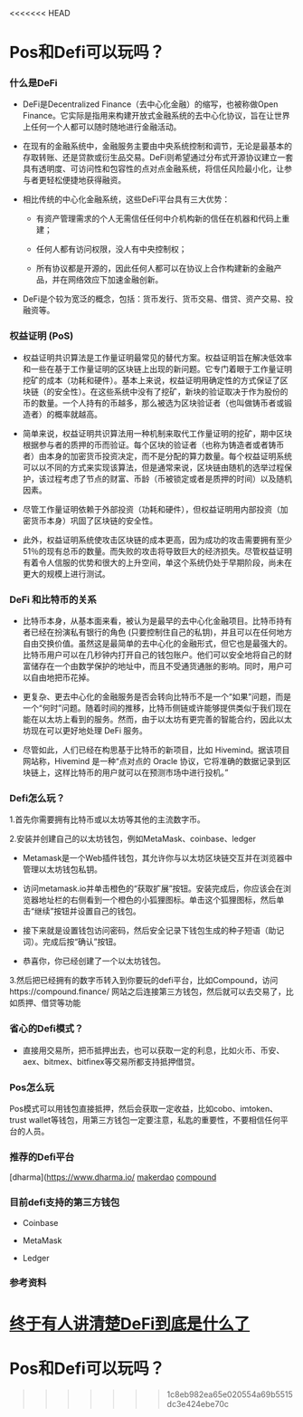 <<<<<<< HEAD
# Pos和Defi可以玩吗？

### 什么是DeFi

+ DeFi是Decentralized Finance（去中心化金融）的缩写，也被称做Open Finance。它实际是指用来构建开放式金融系统的去中心化协议，旨在让世界上任何一个人都可以随时随地进行金融活动。

+ 在现有的金融系统中，金融服务主要由中央系统控制和调节，无论是最基本的存取转账、还是贷款或衍生品交易。DeFi则希望通过分布式开源协议建立一套具有透明度、可访问性和包容性的点对点金融系统，将信任风险最小化，让参与者更轻松便捷地获得融资。

+ 相比传统的中心化金融系统，这些DeFi平台具有三大优势：

    - 有资产管理需求的个人无需信任任何中介机构新的信任在机器和代码上重建；

    - 任何人都有访问权限，没人有中央控制权；

    - 所有协议都是开源的，因此任何人都可以在协议上合作构建新的金融产品，并在网络效应下加速金融创新。

+ DeFi是个较为宽泛的概念，包括：货币发行、货币交易、借贷、资产交易、投融资等。

### 权益证明 (PoS)

+ 权益证明共识算法是工作量证明最常见的替代方案。权益证明旨在解决低效率和一些在基于工作量证明的区块链上出现的新问题。它专门着眼于工作量证明挖矿的成本（功耗和硬件）。基本上来说，权益证明用确定性的方式保证了区块链（的安全性）。在这些系统中没有了挖矿，新块的验证取决于作为股份的币的数量。一个人持有的币越多，那么被选为区块验证者（也叫做铸币者或锻造者）的概率就越高。


+ 简单来说，权益证明共识算法用一种机制来取代工作量证明的挖矿，期中区块根据参与者的质押的币而验证。每个区块的验证者（也称为铸造者或者铸币者）由本身的加密货币投资决定，而不是分配的算力数量。每个权益证明系统可以以不同的方式来实现该算法，但是通常来说，区块链由随机的选举过程保护，该过程考虑了节点的财富、币龄（币被锁定或者是质押的时间）以及随机因素。

+ 尽管工作量证明依赖于外部投资（功耗和硬件），但权益证明用内部投资（加密货币本身）巩固了区块链的安全性。

+ 此外，权益证明系统使攻击区块链的成本更高，因为成功的攻击需要拥有至少 51％的现有总币的数量。而失败的攻击将导致巨大的经济损失。尽管权益证明有着令人信服的优势和很大的上升空间，单这个系统仍处于早期阶段，尚未在更大的规模上进行测试。


### DeFi 和比特币的关系

+ 比特币本身，从基本面来看，被认为是最早的去中心化金融项目。比特币持有者已经在扮演私有银行的角色 (只要控制住自己的私钥)，并且可以在任何地方自由交换价值。虽然这是最简单的去中心化的金融形式，但它也是最强大的。比特币用户可以在几秒钟内打开自己的钱包账户。他们可以安全地将自己的财富储存在一个由数学保护的地址中，而且不受通货通胀的影响。同时，用户可以自由地把币花掉。

+ 更复杂、更去中心化的金融服务是否会转向比特币不是一个“如果”问题，而是一个“何时”问题。随着时间的推移，比特币侧链或许能够提供类似于我们现在能在以太坊上看到的服务。然而，由于以太坊有更完善的智能合约，因此以太坊现在可以更好地处理 DeFi 服务。

+ 尽管如此，人们已经在构思基于比特币的新项目，比如 Hivemind。据该项目网站称，Hivemind 是一种“点对点的 Oracle 协议，它将准确的数据记录到区块链上，这样比特币的用户就可以在预测市场中进行投机。”


### Defi怎么玩？

1.首先你需要拥有比特币或以太坊等其他的主流数字币。

2.安装并创建自己的以太坊钱包，例如MetaMask、coinbase、ledger

+ Metamask是一个Web插件钱包，其允许你与以太坊区块链交互并在浏览器中管理以太坊钱包私钥。

+ 访问metamask.io并单击橙色的“获取扩展”按钮。安装完成后，你应该会在浏览器地址栏的右侧看到一个橙色的小狐狸图标。单击这个狐狸图标，然后单击“继续”按钮并设置自己的钱包。

+ 接下来就是设置钱包访问密码，然后安全记录下钱包生成的种子短语（助记词）。完成后按“确认”按钮。

+ 恭喜你，你已经创建了一个以太坊钱包。

3.然后把已经拥有的数字币转入到你要玩的defi平台，比如Compound，访问https://compound.finance/ 网站之后连接第三方钱包，然后就可以去交易了，比如质押、借贷等功能

### 省心的Defi模式？

+ 直接用交易所，把币抵押出去，也可以获取一定的利息，比如火币、币安、aex、bitmex、bitfinex等交易所都支持抵押借贷。


### Pos怎么玩

Pos模式可以用钱包直接抵押，然后会获取一定收益，比如cobo、imtoken、trust wallet等钱包，用第三方钱包一定要注意，私匙的重要性，不要相信任何平台的人员。

### 推荐的Defi平台

[dharma](https://www.dharma.io/
[makerdao](https://makerdao.com/zh-CN/)
[compound](https://compound.finance/)

### 目前defi支持的第三方钱包

+ Coinbase

+ MetaMask

+ Ledger


### 参考资料

[终于有人讲清楚DeFi到底是什么了](https://www.bilingling.com/news/140476/)
=======
# Pos和Defi可以玩吗？
>>>>>>> 1c8eb982ea65e020554a69b5515dc3e424ebe70c
